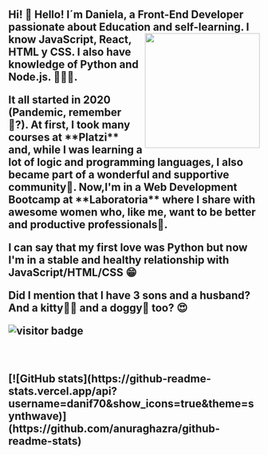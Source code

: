 

<h2> Hi! 👋 Hello! I´m Daniela, a Front-End Developer passionate about Education and self-learning. 
<img align='right' src= "https://user-images.githubusercontent.com/72564646/138130223-357f828d-caf0-4ab8-b966-803125289dcc.png"  width="230">
I know JavaScript, React, HTML y CSS. I also have knowledge of Python and Node.js.  👩🏻‍💻.
 
 <p>It all started in 2020 (Pandemic, remember 😬?). At first, I took many courses at **Platzi** and, while I was learning a lot of logic and programming languages, I also became part of a wonderful and supportive community💚. 
 Now,I'm in a Web Development Bootcamp at **Laboratoria** where I share with awesome women who, like me, want to be better and productive professionals💛.
 
 I can say that my first love was Python but now I'm in a stable and healthy relationship with JavaScript/HTML/CSS 😁
 
  Did I mention that I have 3 sons and a husband? And a kitty🐱‍👤 and a doggy🐶 too? 😍</p>





</p>

![visitor badge](https://visitor-badge.glitch.me/badge?page_id=danif70.visitor-badge&left_color=darkpink&right_color=yellow&left_text=Hello%20Visitors)

<br>
<br>
[![GitHub stats](https://github-readme-stats.vercel.app/api?username=danif70&show_icons=true&theme=synthwave)](https://github.com/anuraghazra/github-readme-stats)







